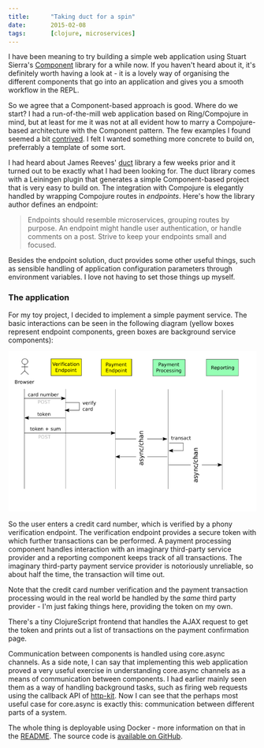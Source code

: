 ```yaml
---
title:      "Taking duct for a spin"
date:       2015-02-08
tags:       [clojure, microservices]
---
```


I have been meaning to try building a simple web application using Stuart Sierra's [Component](https://github.com/stuartsierra/component) library for a while now. If you haven't heard about it, it's definitely worth having a look at - it is a lovely way of organising the different components that go into an application and gives you a smooth workflow in the REPL.

So we agree that a Component-based approach is good. Where do we start? I had a run-of-the-mill web application based on Ring/Compojure in mind, but at least for me it was not at all evident how to marry a Compojure-based architecture with the Component pattern. The few examples I found seemed a bit [contrived](https://gist.github.com/Deraen/9d65f447593859dd07ae). I felt I wanted something more concrete to build on, preferrably a template of some sort.

I had heard about James Reeves' [duct](https://github.com/weavejester/duct) library a few weeks prior and it turned 
out to be exactly what I had been looking for. The duct library comes with a Leiningen plugin that generates a 
simple Component-based project that is very easy to build on. The integration with Compojure is elegantly 
handled by wrapping Compojure routes in *endpoints*. Here's how the library author defines an endpoint:

> Endpoints should resemble microservices, grouping routes by purpose. 
> An endpoint might handle user authentication, or handle comments on a post. 
> Strive to keep your endpoints small and focused.

Besides the endpoint solution, duct provides some other useful things, such as sensible handling
of application configuration parameters through environment variables. I love not having to set
those things up myself.

### The application

For my toy project, I decided to implement a simple payment service. The basic interactions can be seen 
in the following diagram (yellow boxes represent endpoint components, green boxes are background service components):

![interaction diagram](/images/pay-me.png)

So the user enters a credit card number, which is verified by a phony verification endpoint. The verification
endpoint provides a secure token with which further transactions can be performed. A payment processing component
handles interaction with an imaginary third-party service provider and a reporting component keeps track of 
all transactions. The imaginary third-party payment service provider is notoriously unreliable, so about half the time, the transaction will time out.

Note that the credit card number verification and the payment transaction processing would in the
real world be handled by the *same* third party provider - I'm just faking things here, providing
the token on my own.

There's a tiny ClojureScript frontend that handles the AJAX request to get the token and prints out 
a list of transactions on the payment confirmation page.

Communication between components is handled using core.async channels. As a side note, I can say
that implementing this web application proved a very useful exercise in understanding core.async 
channels as a means of communication between components. I had earlier mainly seen them as a way 
of handling background tasks, such as firing web requests using the callback API of 
[http-kit](http://www.http-kit.org/). Now I can see that the perhaps most useful case for core.async 
is exactly this: communication between different parts of a system. 

The whole thing is deployable using Docker - more information on that in the [README](https://github.com/jstaffans/pay-me#deployment). The source code is [available on GitHub](https://github.com/jstaffans/pay-me).


